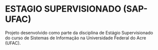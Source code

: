 # ESTAGIO SUPERVISIONADO (SAP-UFAC)
Projeto desenvolvido como parte da disciplina de Estágio Supervisionado do curso de Sistemas de Informação na Universidade Federal do Acre (UFAC).
